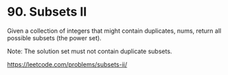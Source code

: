 # 90. Subsets II

Given a collection of integers that might contain duplicates, nums, return all possible subsets (the power set).

Note: The solution set must not contain duplicate subsets.

<https://leetcode.com/problems/subsets-ii/>

